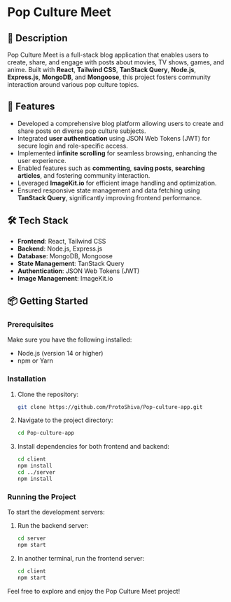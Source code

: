 # Pop Culture Meet

## 📖 Description
Pop Culture Meet is a full-stack blog application that enables users to create, share, and engage with posts about movies, TV shows, games, and anime. Built with **React**, **Tailwind CSS**, **TanStack Query**, **Node.js**, **Express.js**, **MongoDB**, and **Mongoose**, this project fosters community interaction around various pop culture topics.

## 🚀 Features
- Developed a comprehensive blog platform allowing users to create and share posts on diverse pop culture subjects.
- Integrated **user authentication** using JSON Web Tokens (JWT) for secure login and role-specific access.
- Implemented **infinite scrolling** for seamless browsing, enhancing the user experience.
- Enabled features such as **commenting**, **saving posts**, **searching articles**, and fostering community interaction.
- Leveraged **ImageKit.io** for efficient image handling and optimization.
- Ensured responsive state management and data fetching using **TanStack Query**, significantly improving frontend performance.

## 🛠️ Tech Stack
- **Frontend**: React, Tailwind CSS
- **Backend**: Node.js, Express.js
- **Database**: MongoDB, Mongoose
- **State Management**: TanStack Query
- **Authentication**: JSON Web Tokens (JWT)
- **Image Management**: ImageKit.io

## 📦 Getting Started
### Prerequisites
Make sure you have the following installed:
- Node.js (version 14 or higher)
- npm or Yarn

### Installation
1. Clone the repository:
   ```bash
   git clone https://github.com/ProtoShiva/Pop-culture-app.git
   ```
2. Navigate to the project directory:
   ```bash
   cd Pop-culture-app
   ```
3. Install dependencies for both frontend and backend:
   ```bash
   cd client
   npm install
   cd ../server
   npm install
   ```

### Running the Project
To start the development servers:
1. Run the backend server:
   ```bash
   cd server
   npm start
   ```
2. In another terminal, run the frontend server:
   ```bash
   cd client
   npm start
   ```


Feel free to explore and enjoy the Pop Culture Meet project!
